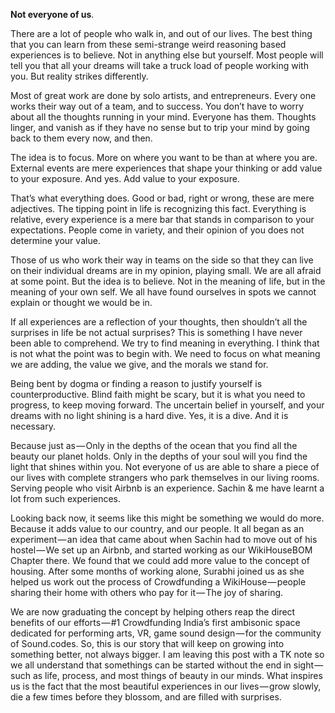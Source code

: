**Not everyone of us**.

There are a lot of people who walk in, and out of our lives. The best thing that you can learn from these semi-strange weird reasoning based experiences is to believe. Not in anything else but yourself. Most people will tell you that all your dreams will take a truck load of people working with you. But reality strikes differently.

Most of great work are done by solo artists, and entrepreneurs. Every one works their way out of a team, and to success. You don’t have to worry about all the thoughts running in your mind. Everyone has them. Thoughts linger, and vanish as if they have no sense but to trip your mind by going back to them every now, and then.

The idea is to focus. More on where you want to be than at where you are. External events are mere experiences that shape your thinking or add value to your exposure. And yes. Add value to your exposure.

That’s what everything does. Good or bad, right or wrong, these are mere adjectives. The tipping point in life is recognizing this fact. Everything is relative, every experience is a mere bar that stands in comparison to your expectations. People come in variety, and their opinion of you does not determine your value.

Those of us who work their way in teams on the side so that they can live on their individual dreams are in my opinion, playing small. We are all afraid at some point. But the idea is to believe. Not in the meaning of life, but in the meaning of your own self. We all have found ourselves in spots we cannot explain or thought we would be in.

If all experiences are a reflection of your thoughts, then shouldn’t all the surprises in life be not actual surprises? This is something I have never been able to comprehend. We try to find meaning in everything. I think that is not what the point was to begin with. We need to focus on what meaning we are adding, the value we give, and the morals we stand for.

Being bent by dogma or finding a reason to justify yourself is counterproductive. Blind faith might be scary, but it is what you need to progress, to keep moving forward. The uncertain belief in yourself, and your dreams with no light shining is a hard dive. Yes, it is a dive. And it is necessary.

Because just as — Only in the depths of the ocean that you find all the beauty our planet holds. Only in the depths of your soul will you find the light that shines within you. Not everyone of us are able to share a piece of our lives with complete strangers who park themselves in our living rooms. Serving people who visit Airbnb is an experience. Sachin & me have learnt a lot from such experiences.

Looking back now, it seems like this might be something we would do more. Because it adds value to our country, and our people. It all began as an experiment — an idea that came about when Sachin had to move out of his hostel — We set up an Airbnb, and started working as our WikiHouseBOM Chapter there. We found that we could add more value to the concept of housing. After some months of working alone, Surabhi joined us as she helped us work out the process of Crowdfunding a WikiHouse — people sharing their home with others who pay for it — The joy of sharing.

We are now graduating the concept by helping others reap the direct benefits of our efforts — #1 Crowdfunding India’s first ambisonic space dedicated for performing arts, VR, game sound design — for the community of Sound.codes. So, this is our story that will keep on growing into something better, not always bigger. I am leaving this post with a TK note so we all understand that somethings can be started without the end in sight — such as life, process, and most things of beauty in our minds. What inspires us is the fact that the most beautiful experiences in our lives — grow slowly, die a few times before they blossom, and are filled with surprises.
